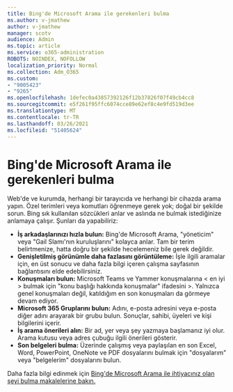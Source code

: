 ```yaml
---
title: Bing'de Microsoft Arama ile gerekenleri bulma
ms.author: v-jmathew
author: v-jmathew
manager: scotv
audience: Admin
ms.topic: article
ms.service: o365-administration
ROBOTS: NOINDEX, NOFOLLOW
localization_priority: Normal
ms.collection: Adm_O365
ms.custom:
- "9005423"
- "9265"
ms.openlocfilehash: 1defec0a43857392126f12b37826f07f49cb4cc8
ms.sourcegitcommit: e5f261f95ffc6074cce89e62ef8c4e9fd519d3ee
ms.translationtype: MT
ms.contentlocale: tr-TR
ms.lasthandoff: 03/26/2021
ms.locfileid: "51405624"
---
```

# <a name="find-what-you-need-with-microsoft-search-in-bing"></a>Bing'de Microsoft Arama ile gerekenleri bulma

Web'de ve kurumda, herhangi bir tarayıcıda ve herhangi bir cihazda arama yapın. Özel terimleri veya komutları öğrenmeye gerek yok; doğal bir şekilde sorun. Bing sık kullanılan sözcükleri anlar ve aslında ne bulmak istediğinize anlamaya çalışır. Şunları da yapabiliriz:

- **İş arkadaşlarınızı hızla bulun:** Bing'de Microsoft Arama, "yöneticim" veya "Gail Slamı'nın kuruluşlarını" kolayca anlar. Tam bir terim belirtmenize, hatta doğru bir şekilde hecelemeniz bile gerek değildir.
- **Genişletilmiş görünümle daha fazlasını görüntüleme:** İşle ilgili aramalar için, en üst sonucu ve daha fazla bilgi içeren çalışma sayfasının bağlantısını elde edebilirsiniz.
- **Konuşmaları bulun:** Microsoft Teams ve Yammer konuşmalarına < en iyi > bulmak için "konu başlığı hakkında konuşmalar" ifadesini >. Yalnızca genel konuşmaları değil, katıldığım en son konuşmaları da görmeye devam ediyor.
- **Microsoft 365 Gruplarını bulun:** Adını, e-posta adresini veya e-posta diğer adını arayarak bir grubu bulun. Sonuçlar, sahibi, üyeleri ve kişi bilgilerini içerir.
- **İş arama önerileri alın:** Bir ad, yer veya şey yazmaya başlamanız iyi olur. Arama kutusu veya adres çubuğu ilgili önerileri gösterir.
- **Son belgeleri bulma:** Üzerinde çalışmış veya paylaşılan en son Excel, Word, PowerPoint, OneNote ve PDF dosyalarını bulmak için "dosyalarım" veya "belgelerim" dosyalarını bulun.

Daha fazla bilgi edinmek için [Bing'de Microsoft Arama ile ihtiyacınız olan şeyi bulma makalelerine bakın.](https://go.microsoft.com/fwlink/?linkid=2149027)
